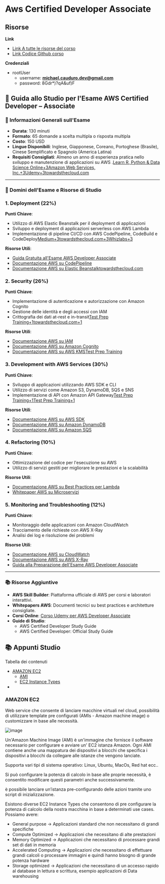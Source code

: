 # Aws Certified Developer Associate

## Risorse

**Link**

- [Link A tutte le risorse del corso](https://digitalcloud.training/aws-certified-developer-course-downloads/)
- [Link Codice Github corso](https://github.com/nealdct/aws-dva-code)

**Credenziali**

- rootUser
    - username: [**michael.cauduro.dev@gmail.com**](mailto:michael.cauduro.dev@gmail.com)
    - password: 8Gdr*)?qA&uf)F

## 📝 Guida allo Studio per l'Esame AWS Certified Developer – Associate

### 📘 Informazioni Generali sull'Esame

- **Durata**: 130 minuti
- **Formato**: 65 domande a scelta multipla o risposta multipla
- **Costo**: 150 USD
- **Lingue Disponibili**: Inglese, Giapponese, Coreano, Portoghese (Brasile), Cinese Semplificato e Spagnolo (America Latina)
- **Requisiti Consigliati**: Almeno un anno di esperienza pratica nello sviluppo e manutenzione di applicazioni su AWS .[Learn R, Python & Data Science Online+3Amazon Web Services, Inc.+3Udemy+3](https://aws.amazon.com/certification/certified-developer-associate/?utm_source=chatgpt.com)[towardsthecloud.com](https://towardsthecloud.com/aws-developer-associate-exam-guide?utm_source=chatgpt.com)

---

### 🧩 Domini dell'Esame e Risorse di Studio

### **1. Deployment (22%)**

**Punti Chiave**:

- Utilizzo di AWS Elastic Beanstalk per il deployment di applicazioni
- Sviluppo e deployment di applicazioni serverless con AWS Lambda
- Implementazione di pipeline CI/CD con AWS CodePipeline, CodeBuild e CodeDeploy[Medium+3towardsthecloud.com+3Whizlabs+3](https://towardsthecloud.com/aws-developer-associate-exam-guide?utm_source=chatgpt.com)

**Risorse Utili**:

- [Guida Gratuita all'Esame AWS Developer Associate](https://towardsthecloud.com/aws-developer-associate-exam-guide)
- [Documentazione AWS su CodePipeline](https://docs.aws.amazon.com/codepipeline/latest/userguide/welcome.html)
- [Documentazione AWS su Elastic Beanstalk](https://docs.aws.amazon.com/elasticbeanstalk/latest/dg/Welcome.html)[towardsthecloud.com](https://towardsthecloud.com/aws-developer-associate-exam-guide?utm_source=chatgpt.com)

### **2. Security (26%)**

**Punti Chiave**:

- Implementazione di autenticazione e autorizzazione con Amazon Cognito
- Gestione delle identità e degli accessi con IAM
- Crittografia dei dati at-rest e in-transit[Test Prep Training+1towardsthecloud.com+1](https://www.testpreptraining.com/blog/aws-certified-developer-associate-exam-format?utm_source=chatgpt.com)

**Risorse Utili**:

- [Documentazione AWS su IAM](https://docs.aws.amazon.com/IAM/latest/UserGuide/introduction.html)
- [Documentazione AWS su Amazon Cognito](https://docs.aws.amazon.com/cognito/latest/developerguide/what-is-amazon-cognito.html)
- [Documentazione AWS su AWS KMS](https://docs.aws.amazon.com/kms/latest/developerguide/overview.html)[Test Prep Training](https://www.testpreptraining.com/blog/aws-certified-developer-associate-exam-format?utm_source=chatgpt.com)

### **3. Development with AWS Services (30%)**

**Punti Chiave**:

- Sviluppo di applicazioni utilizzando AWS SDK e CLI
- Utilizzo di servizi come Amazon S3, DynamoDB, SQS e SNS
- Implementazione di API con Amazon API Gateway[Test Prep Training+1Test Prep Training+1](https://www.testpreptraining.com/blog/aws-certified-developer-associate-cheat-sheet/?utm_source=chatgpt.com)

**Risorse Utili**:

- [Documentazione AWS su AWS SDK](https://docs.aws.amazon.com/sdkref/latest/guide/overview.html)
- [Documentazione AWS su Amazon DynamoDB](https://docs.aws.amazon.com/amazondynamodb/latest/developerguide/Introduction.html)
- [Documentazione AWS su Amazon SQS](https://docs.aws.amazon.com/AWSSimpleQueueService/latest/SQSDeveloperGuide/welcome.html)

### **4. Refactoring (10%)**

**Punti Chiave**:

- Ottimizzazione del codice per l'esecuzione su AWS
- Utilizzo di servizi gestiti per migliorare le prestazioni e la scalabilità

**Risorse Utili**:

- [Documentazione AWS su Best Practices per Lambda](https://docs.aws.amazon.com/lambda/latest/dg/best-practices.html)
- [Whitepaper AWS su Microservizi](https://docs.aws.amazon.com/whitepapers/latest/microservices-on-aws/microservices-on-aws.html)

### **5. Monitoring and Troubleshooting (12%)**

**Punti Chiave**:

- Monitoraggio delle applicazioni con Amazon CloudWatch
- Tracciamento delle richieste con AWS X-Ray
- Analisi dei log e risoluzione dei problemi

**Risorse Utili**:

- [Documentazione AWS su CloudWatch](https://docs.aws.amazon.com/cloudwatch/index.html)
- [Documentazione AWS su AWS X-Ray](https://docs.aws.amazon.com/xray/latest/devguide/aws-xray.html)
- [Guida alla Preparazione dell'Esame AWS Developer Associate](https://www.testpreptraining.com/blog/aws-certified-developer-associate-study-guide/)

---

### 📚 Risorse Aggiuntive

- **AWS Skill Builder**: Piattaforma ufficiale di AWS per corsi e laboratori interattivi.
- **Whitepapers AWS**: Documenti tecnici su best practices e architetture consigliate.
- **Corsi Online**: [Corso Udemy per AWS Developer Associate](https://www.udemy.com/course/aws-certified-developer-associate-exam-training/)
- **Guide di Studio**:
    - AWS Certified Developer Study Guide
    - AWS Certified Developer: Official Study Guide

## 📚 Appunti Studio

Tabella dei contenuti

- [AMAZON EC2](https://www.notion.so/Aws-Certified-Developer-Associate-c510f3f0fdb84a92ba2671c71b6aed36?pvs=21)
    - [AMI](https://www.notion.so/Aws-Certified-Developer-Associate-c510f3f0fdb84a92ba2671c71b6aed36?pvs=21)
    - [EC2 Instance Types](https://www.notion.so/Aws-Certified-Developer-Associate-c510f3f0fdb84a92ba2671c71b6aed36?pvs=21)
- 

### AMAZON EC2

Web service che consente di lanciare macchine virtuali nel cloud, possibilità di utilizzare template pre configurati (AMIs - Amazon machine image) o customizzare in base alle necessità.

![image](https://github.com/user-attachments/assets/a6cb0a76-3889-446e-a063-208c1bb3448b)

Un'Amazon Machine Image (AMI) è un'immagine che fornisce il software necessario per configurare e avviare un' EC2 istanza Amazon. Ogni AMI contiene anche una mappatura dei dispositivi a blocchi che specifica i dispositivi a blocchi da collegare alle istanze che vengono lanciate.

Supporta vari tipi di sistema operativo: Linux, Ubuntu, MacOs, Red hat ecc..

Si può configurare la potenza di calcolo in base alle proprie necessità, è consentito modificare questi parametri anche successivamente.

è possibile lanciare un’istanza pre-configurando delle azioni tramite uno script di inizializzazione.

Esistono diverse EC2 Instance Types che consentono di pre configurare la potenza di calcolo della nostra macchina in base a determinati use cases. Possiamo avere:

- General purpose → Applicazioni standard che non necessitano di grandi specifiche
- Compute Optimized → Applicazioni che necessitano di alte prestazioni
- Memory Optimized → Applicazioni che necessitano di processare grandi set di dati in memoria
- Accelerated Computing → Applicazioni che necessitano di effettuare grandi calcoli o processare immagini e quindi hanno bisogno di grande potenza hardware
- Storage optimized → Applicazioni che necessitano di un accesso rapido al database in lettura e scrittura, esempio applicazioni di Data warehousing

